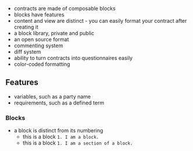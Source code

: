 - contracts are made of composable blocks
- blocks have features
- content and view are distinct - you can easily format your contract after creating it
- a block library, private and public
- an open source format
- commenting system
- diff system
- ability to turn contracts into questionnaires easily
- color-coded formatting

## Features
- variables, such as a party name
- requirements, such as a defined term

### Blocks
- a block is distinct from its numbering
  - this is a block
  `1. I am a block.`
  - this is a block
  `1. I am a section of a block.
  `

